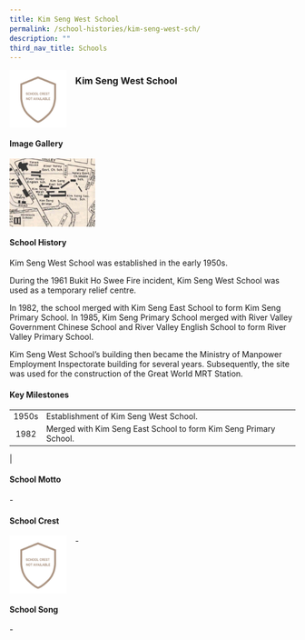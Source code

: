 ```yaml
---
title: Kim Seng West School
permalink: /school-histories/kim-seng-west-sch/
description: ""
third_nav_title: Schools
---
```

<img src="/images/kimsengwestsch1.png" style="width:20%;margin-right:15px;" align = "left">

### **Kim Seng West School**

<br clear="left">

#### **Image Gallery**

<p><a href="/images/kimsengwestsch2.jpg">  
<img src="/images/kimsengwestsch2.jpg" style="width:30%;margin-right:15px;" align = "left">
</a></p>

<br clear="left">

#### **School History**
Kim Seng West School was established in the early 1950s.  
  
During the 1961 Bukit Ho Swee Fire incident, Kim Seng West School was used as a temporary relief centre.  
  
In 1982, the school merged with Kim Seng East School to form Kim Seng Primary School. In 1985, Kim Seng Primary School merged with River Valley Government Chinese School and River Valley English School to form River Valley Primary School.  
  
Kim Seng West School’s building then became the Ministry of Manpower Employment Inspectorate building for several years. Subsequently, the site was used for the construction of the Great World MRT Station.

#### **Key Milestones**

|  |  |
|:---:|---|
| 1950s | Establishment of Kim Seng West School. |
| 1982 | Merged with Kim Seng East School to form Kim Seng Primary School. |
|

#### **School Motto**
\-

#### **School Crest**
<img src="/images/kimsengwestsch1.png" style="width:20%;margin-right:15px;" align = "left">

\-

<br clear="left">

#### **School Song**
\-